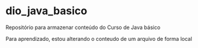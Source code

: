 # dio_java_basico
Repositório para armazenar conteúdo do Curso de Java básico 

Para aprendizado, estou alterando o conteudo de um arquivo de forma local